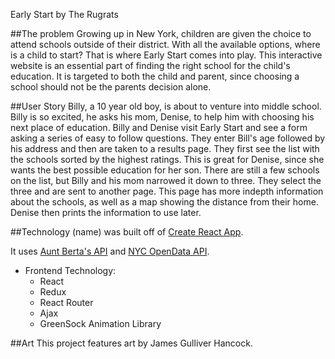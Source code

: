 Early Start by The Rugrats

##The problem
Growing up in New York, children are given the choice to attend schools outside of their district. With all the available options, where is a child to start? That is where Early Start comes into play. This interactive website is an essential part of finding the right school for the child's education. It is targeted to both the child and parent, since choosing a school should not be the parents decision alone. 

##User Story
Billy, a 10 year old boy, is about to venture into middle school. Billy is so excited, he asks his mom, Denise, to help him with choosing his next place of education. Billy and Denise visit Early Start and see a form asking a series of easy to follow questions. They enter Bill's age followed by his address and then are taken to a results page. They first see the list with the schools sorted by the highest ratings. This is great for Denise, since she wants the best possible education for her son. There are still a few schools on the list, but Billy and his mom narrowed it down to three. They select the three and are sent to another page. This page has more indepth information about the schools, as well as a map showing the distance from their home. Denise then prints the information to use later.  

##Technology
(name) was built off of [Create React App](https://github.com/facebookincubator/create-react-app). 

It uses [Aunt Berta's API](https://www.auntbertha.com/) and [NYC OpenData API](https://nycopendata.socrata.com/).

* Frontend Technology:
  * React
  * Redux
  * React Router
  * Ajax
  * GreenSock Animation Library

##Art
This project features art by James Gulliver Hancock.


